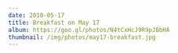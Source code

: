 ```yaml
---
date: 2010-05-17
title: Breakfast on May 17
album: https://goo.gl/photos/N4tCxHcJ9R9pJBbHA
thumbnail: /img/photos/may17-breakfast.jpg
---
```

